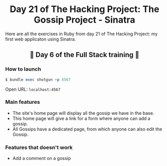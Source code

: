 <h1 align="center">Day 21 of The Hacking Project: The Gossip Project - Sinatra</h1>

Here are all the exercises in Ruby from day 21 of The Hacking Project: my first web applicaton using Sinatra.

<h2 align="center">🎉 Day 6 of the Full Stack training 🎉</h2>

### How to launch ###

```ruby
$ bundle exec shotgun -p 4567  
```
Open URL: `localhost:4567`

### Main features ###

* The site's home page will display all the gossip we have in the base.
* This home page will give a link for a form where anyone can add a gossip.
* All Gossips have a dedicated page, from which anyone can also edit the Gossip.

### Features that doesn't work ###

* Add a comment on a gossip